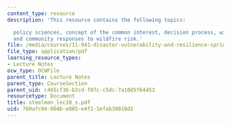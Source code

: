 ```yaml
---
content_type: resource
description: 'This resource contains the following topics:

  policy sciences, concept of the common interest, decision process, wildfire problem,
  and community responses to wildfire risk.'
file: /media/courses/11-941-disaster-vulnerability-and-resilience-spring-2005/760afc04004be885e4f21efab39018d1_steelman_lec10_s.pdf
file_type: application/pdf
learning_resource_types:
- Lecture Notes
ocw_type: OCWFile
parent_title: Lecture Notes
parent_type: CourseSection
parent_uid: c465cf36-b2cd-f07c-c5dc-7a10d5f64453
resourcetype: Document
title: steelman_lec10_s.pdf
uid: 760afc04-004b-e885-e4f2-1efab39018d1
---
```

